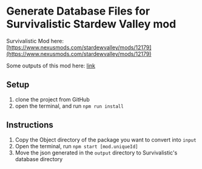 # Generate Database Files for Survivalistic Stardew Valley mod

Survivalistic Mod here: [https://www.nexusmods.com/stardewvalley/mods/12179](https://www.nexusmods.com/stardewvalley/mods/12179)

Some outputs of this mod here: [link](https://drive.google.com/file/d/165C_M5in3p-3RC9UubTNdElHHSsH6k0H/view?usp=sharing)

## Setup
1. clone the project from GitHub
2. open the terminal, and run `npm run install`

## Instructions
1. Copy the Object directory of the package you want to convert into `input`
2. Open the terminal, run `npm start [mod.uniqueId]`
3. Move the json generated in the `output` directory to Survivalistic's database directory
